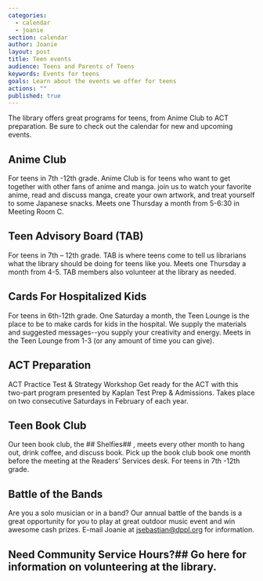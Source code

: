 ```yaml
---
categories: 
  - calendar
  - joanie
section: calendar
author: Joanie
layout: post
title: Teen events
audience: Teens and Parents of Teens
keywords: Events for teens
goals: Learn about the events we offer for teens
actions: ""
published: true
---
```


The library offers great programs for teens, from Anime Club to ACT preparation. Be sure to check out the calendar for new and upcoming events. 

## Anime Club
For teens in 7th -12th grade. Anime Club is for teens who want to get together with other fans of anime and manga. join us to watch your favorite anime, read and discuss manga, create your own artwork, and treat yourself to some Japanese snacks. Meets one Thursday a month from 5-6:30 in Meeting Room C.   

## Teen Advisory Board (TAB)
For teens in 7th – 12th grade. TAB is where teens come to tell us librarians what the library should be doing for teens like you. Meets one Thursday a month from 4-5. TAB members also volunteer at the library as needed.  

## Cards For Hospitalized Kids
For teens in 6th-12th grade. One Saturday a month, the Teen Lounge is the place to be to make cards for kids in the hospital. We supply the materials and suggested messages--you supply your creativity and energy. Meets in the Teen Lounge from 1-3 (or any amount of time you can give).  

## ACT Preparation
ACT Practice Test & Strategy Workshop
Get ready for the ACT with this two-part program presented by Kaplan Test Prep & Admissions. Takes place on two consecutive Saturdays in February of each year. 

## Teen Book Club
Our teen book club, the ## Shelfies## , meets every other month to hang out, drink coffee, and discuss book. Pick up the book club book one month before the meeting at the Readers’ Services desk. For teens in 7th -12th grade.   

## Battle of the Bands
Are you a solo musician or in a band? Our annual battle of the bands is a great opportunity for you to play at great outdoor music event and win awesome cash prizes. E-mail Joanie at jsebastian@dppl.org for information.  

## Need Community Service Hours?##  Go here for information on volunteering at the library.